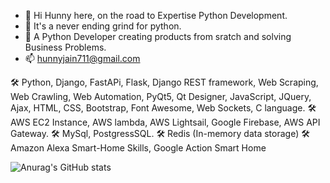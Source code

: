 - 👋 Hi Hunny here, on the road to Expertise Python Development.
- 👀 It's a never ending grind for python.
- 👀 A Python Developer creating products from sratch and solving Business Problems.
- 📫 hunnyjain711@gmail.com


🛠  Python, Django, FastAPi, Flask, Django REST framework, Web Scraping, Web Crawling, Web Automation, PyQt5, Qt Designer, JavaScript, JQuery, Ajax, HTML, CSS, Bootstrap, Font Awesome, Web Sockets, C language.
🛠  AWS EC2 Instance, AWS lambda, AWS Lightsail, Google Firebase, AWS API Gateway.
🛠  MySql, PostgressSQL.
🛠  Redis (In-memory data storage)
🛠  Amazon Alexa Smart-Home Skills, Google Action Smart Home


<!---
Hunnyjain7/Hunnyjain7 is a ✨ special ✨ repository because its `README.md` (this file) appears on your GitHub profile.
You can click the Preview link to take a look at your changes.
--->

![Anurag's GitHub stats](https://github-readme-stats.vercel.app/api?username=Hunnyjain7&show_icons=true)

